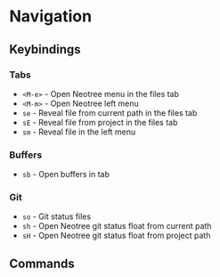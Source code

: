# Navigation 

## Keybindings

### Tabs

- `<M-e>` - Open Neotree menu in the files tab
- `<M-m>` - Open Neotree left menu
- `se` - Reveal file from current path in the files tab
- `sE` - Reveal file from project in the files tab
- `sm` - Reveal file in the left menu

### Buffers

- `sb` - Open buffers in tab

### Git

- `so` - Git status files
- `sh` - Open Neotree git status float from current path
- `sH` - Open Neotree git status float from project path

## Commands
